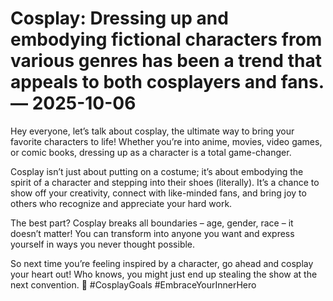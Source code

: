 # Cosplay: Dressing up and embodying fictional characters from various genres has been a trend that appeals to both cosplayers and fans. — 2025-10-06

Hey everyone, let’s talk about cosplay, the ultimate way to bring your favorite characters to life! Whether you’re into anime, movies, video games, or comic books, dressing up as a character is a total game-changer. 

Cosplay isn’t just about putting on a costume; it’s about embodying the spirit of a character and stepping into their shoes (literally). It’s a chance to show off your creativity, connect with like-minded fans, and bring joy to others who recognize and appreciate your hard work.

The best part? Cosplay breaks all boundaries – age, gender, race – it doesn’t matter! You can transform into anyone you want and express yourself in ways you never thought possible.

So next time you’re feeling inspired by a character, go ahead and cosplay your heart out! Who knows, you might just end up stealing the show at the next convention. 🌟 #CosplayGoals #EmbraceYourInnerHero